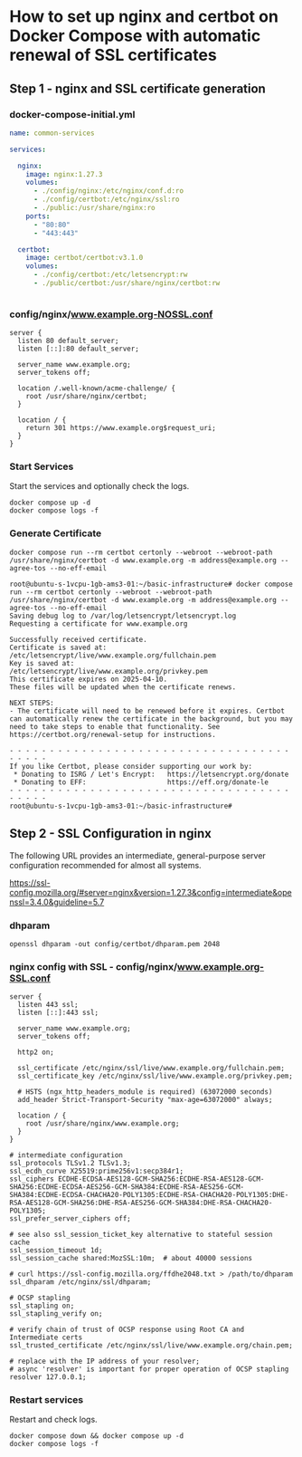 # How to set up nginx and certbot on Docker Compose with automatic renewal of SSL certificates

## Step 1 - nginx and SSL certificate generation

### docker-compose-initial.yml

```yaml
name: common-services

services:

  nginx:
    image: nginx:1.27.3
    volumes:
      - ./config/nginx:/etc/nginx/conf.d:ro
      - ./config/certbot:/etc/nginx/ssl:ro
      - ./public:/usr/share/nginx:ro
    ports:
      - "80:80"
      - "443:443"

  certbot:
    image: certbot/certbot:v3.1.0
    volumes:
      - ./config/certbot:/etc/letsencrypt:rw
      - ./public/certbot:/usr/share/nginx/certbot:rw
```

```
```

### config/nginx/www.example.org-NOSSL.conf

```
server {
  listen 80 default_server;
  listen [::]:80 default_server;

  server_name www.example.org;
  server_tokens off;

  location /.well-known/acme-challenge/ {
    root /usr/share/nginx/certbot;
  }

  location / {
    return 301 https://www.example.org$request_uri;
  }
}
```

### Start Services

Start the services and optionally check the logs.

```
docker compose up -d
docker compose logs -f 
```

### Generate Certificate

```shell
docker compose run --rm certbot certonly --webroot --webroot-path /usr/share/nginx/certbot -d www.example.org -m address@example.org --agree-tos --no-eff-email
```

```shell
root@ubuntu-s-1vcpu-1gb-ams3-01:~/basic-infrastructure# docker compose run --rm certbot certonly --webroot --webroot-path /usr/share/nginx/certbot -d www.example.org -m address@example.org --agree-tos --no-eff-email 
Saving debug log to /var/log/letsencrypt/letsencrypt.log
Requesting a certificate for www.example.org

Successfully received certificate.
Certificate is saved at: /etc/letsencrypt/live/www.example.org/fullchain.pem
Key is saved at:         /etc/letsencrypt/live/www.example.org/privkey.pem
This certificate expires on 2025-04-10.
These files will be updated when the certificate renews.

NEXT STEPS:
- The certificate will need to be renewed before it expires. Certbot can automatically renew the certificate in the background, but you may need to take steps to enable that functionality. See https://certbot.org/renewal-setup for instructions.

- - - - - - - - - - - - - - - - - - - - - - - - - - - - - - - - - - - - - - - -
If you like Certbot, please consider supporting our work by:
 * Donating to ISRG / Let's Encrypt:   https://letsencrypt.org/donate
 * Donating to EFF:                    https://eff.org/donate-le
- - - - - - - - - - - - - - - - - - - - - - - - - - - - - - - - - - - - - - - -
root@ubuntu-s-1vcpu-1gb-ams3-01:~/basic-infrastructure# 
```

## Step 2 - SSL Configuration in nginx

The following URL provides an intermediate, general-purpose server configuration recommended for almost all systems.

https://ssl-config.mozilla.org/#server=nginx&version=1.27.3&config=intermediate&openssl=3.4.0&guideline=5.7

### dhparam

```
openssl dhparam -out config/certbot/dhparam.pem 2048
```

### nginx config with SSL - config/nginx/www.example.org-SSL.conf

```
server {
  listen 443 ssl;
  listen [::]:443 ssl;

  server_name www.example.org;
  server_tokens off;

  http2 on;

  ssl_certificate /etc/nginx/ssl/live/www.example.org/fullchain.pem;
  ssl_certificate_key /etc/nginx/ssl/live/www.example.org/privkey.pem;

  # HSTS (ngx_http_headers_module is required) (63072000 seconds)
  add_header Strict-Transport-Security "max-age=63072000" always;

  location / {
    root /usr/share/nginx/www.example.org;
  }
}

# intermediate configuration
ssl_protocols TLSv1.2 TLSv1.3;
ssl_ecdh_curve X25519:prime256v1:secp384r1;
ssl_ciphers ECDHE-ECDSA-AES128-GCM-SHA256:ECDHE-RSA-AES128-GCM-SHA256:ECDHE-ECDSA-AES256-GCM-SHA384:ECDHE-RSA-AES256-GCM-SHA384:ECDHE-ECDSA-CHACHA20-POLY1305:ECDHE-RSA-CHACHA20-POLY1305:DHE-RSA-AES128-GCM-SHA256:DHE-RSA-AES256-GCM-SHA384:DHE-RSA-CHACHA20-POLY1305;
ssl_prefer_server_ciphers off;

# see also ssl_session_ticket_key alternative to stateful session cache
ssl_session_timeout 1d;
ssl_session_cache shared:MozSSL:10m;  # about 40000 sessions

# curl https://ssl-config.mozilla.org/ffdhe2048.txt > /path/to/dhparam
ssl_dhparam /etc/nginx/ssl/dhparam;

# OCSP stapling
ssl_stapling on;
ssl_stapling_verify on;

# verify chain of trust of OCSP response using Root CA and Intermediate certs
ssl_trusted_certificate /etc/nginx/ssl/live/www.example.org/chain.pem;

# replace with the IP address of your resolver;
# async 'resolver' is important for proper operation of OCSP stapling
resolver 127.0.0.1;
```

### Restart services

Restart and check logs.

```
docker compose down && docker compose up -d
docker compose logs -f 
```